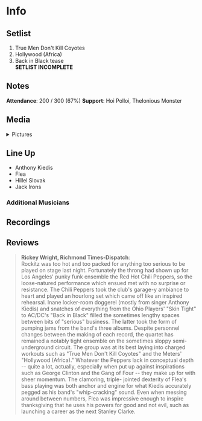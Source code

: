 # Info

## Setlist

1. True Men Don't Kill Coyotes
2. Hollywood (Africa)
3. Back in Black tease
<br>**SETLIST INCOMPLETE**

## Notes

**Attendance**: 200 / 300 (67%)
**Support**: Hoi Polloi, Thelonious Monster

## Media 

<details>
  <summary>Pictures</summary>
  <!--<img alt="Setlist" title="Setlist" src="_.jpg" height="200" />
  <img alt="Clipping" title="Clipping" src="_.jpg" height="200" />
  <img alt="Flyer" title="Flyer" src="_.jpg" height="200" />-->
</details>

## Line Up

* Anthony Kiedis
* Flea
* Hillel Slovak
* Jack Irons

### Additional Musicians

## Recordings

## Reviews
> **Rickey Wright, Richmond Times-Dispatch**: <br/>
Rockitz was too hot and too packed for anything too serious to be played on stage last night. Fortunately the throng had shown up for Los Angeles' punky funk ensemble the Red Hot Chili Peppers, so the loose-natured performance which ensued met with no surprise or resistance.
The Chili Peppers took the club's garage-y ambiance to heart and played an hourlong set which came off like an inspired rehearsal. Inane locker-room doggerel (mostly from singer Anthony Kiedis) and snatches of everything from the Ohio Players' "Skin Tight" to AC/DC's "Back in Black" filled the sometimes lengthy spaces between bits of "serious" business.
The latter took the form of pumping jams from the band's three albums. Despite personnel changes between the making of each record, the quartet has remained a notably tight ensemble on the sometimes sloppy semi-underground circuit. The group was at its best laying into charged workouts such as "True Men Don't Kill Coyotes" and the Meters' "Hollywood (Africa)."
Whatever the Peppers lack in conceptual depth -- quite a lot, actually, especially when put up against inspirations such as George Clinton and the Gang of Four -- they make up for with sheer momentum. The clamoring, triple- jointed dexterity of Flea's bass playing was both anchor and engine for what Kiedis accurately pegged as his band's "whip-cracking" sound. Even when messing around between numbers, Flea was impressive enough to inspire thanksgiving that he uses his powers for good and not evil, such as launching a career as the next Stanley Clarke.
